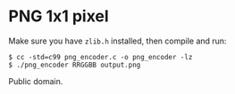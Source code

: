 # PNG 1x1 pixel

Make sure you have `zlib.h` installed, then compile and run:

```
$ cc -std=c99 png_encoder.c -o png_encoder -lz
$ ./png_encoder RRGGBB output.png
```

Public domain.
